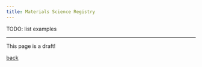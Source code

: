 ```yaml
---
title: Materials Science Registry
---
```


TODO: list examples

---

This page is a draft!

[back](./)
